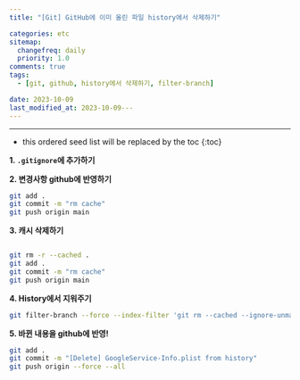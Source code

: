 ```yaml
---
title: "[Git] GitHub에 이미 올린 파일 history에서 삭제하기"

categories: etc
sitemap:
  changefreq: daily
  priority: 1.0
comments: true
tags:
  - [git, github, history에서 삭제하기, filter-branch]

date: 2023-10-09
last_modified_at: 2023-10-09---
---
```


---

<!-- prettier-ignore -->
* this ordered seed list will be replaced by the toc 
{:toc}

**1. `.gitignore`에 추가하기**

**2. 변경사항 github에 반영하기**

```bash
git add .
git commit -m "rm cache"
git push origin main
```

**3. 캐시 삭제하기**

```bash

git rm -r --cached .
git add .
git commit -m "rm cache"
git push origin main
```

**4. History에서 지워주기**

```bash
git filter-branch --force --index-filter 'git rm --cached --ignore-unmatch 경로/경로/파일명.확장자' --prune-empty --tag-name-filter cat -- --all
```

**5. 바뀐 내용을 github에 반영!**

```bash
git add .
git commit -m "[Delete] GoogleService-Info.plist from history"
git push origin --force --all
```
